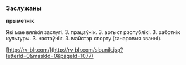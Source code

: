 ### Заслужаны
**прыметнік**

Які мае вялікія заслугі. З. працаўнік. З. артыст рэспублікі. З. работнік культуры. З. настаўнік. З. майстар спорту (ганаровыя званні).

<a rel="author">[http://rv-blr.com/](http://rv-blr.com/slounik.jsp?letterId=0&maskId=0&pageId=1077)</a>

